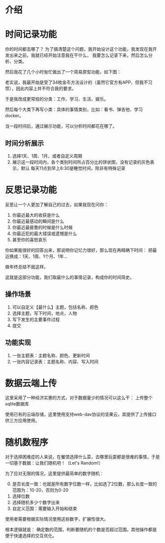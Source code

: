 # 介绍

# 时间记录功能
你的时间都去哪了？
为了搞清楚这个问题，我开始设计这个功能，我发现在我开发出来之前，我就已经开始注意我在干什么，
我要怎么记录下来，然后怎么分析、分类。

然后我花了几个小时匆忙做出了一个简易原型功能，如下图：

老实说，我最开始是受了34枚金币方法设计的（虽然它官方有APP，但我不习惯），因此内容上并不符合我的要求。

于是我改成更常规的分类：工作、学习、生活、娱乐。

然后每个大类下再写小类：具体的事情类别，比如：看书、弹吉他、学习docker。

当一段时间后，通过展示功能，可以分析时间都花在哪了。

## 时间分析展示
1. 选择1天、1周、1月，或者自定义周期
2. 展示这一段时间内，各个类别时间所占百分比的饼状图，没有记录的灰色表示，默认
每天11点到早上6:30是睡觉时间，除非有特殊记录


# 反思记录功能
反思让一个人更加了解自己的过去，如果我现在问你：
1. 你最近最大的收获是什么
2. 你最近最感动的瞬间是什么
3. 你最近最疲惫的时候是什么时候
4. 你最近犯的最大错误或遗憾是什么
5. 甚至你的喜怒哀乐

你如果能很好的回答出来，那说明你记忆力很好，那么现在再精确下时间：
把最近换成：1天、1周、1个月、1年...

做年终总结不就这样。

这就是这部分功能，我们取最什么的事情记录，构成你的时间简史。

## 操作场景
1. 可以自定义【最什么】主题，包括名称、颜色
2. 选择主题，写下时间，地点，人物
3. 写下发生的主要事件过程
4. 提交

## 功能实现
1. 一张主题表：主题名称、颜色、更新时间
2. 一张内容记录表：主题名称、内容、写入时间

# 数据云端上传
这里采用了一种经济实惠的方式，对于数据量少的情况可以这么干： 上传整个sqlite数据库

使用已有的云端存储，这里使用支持web-dav协议的坚果云，其提供了上传接口供三方应用使用。

# 随机数程序

对于选择困难症的人来说，在餐馆选择什么菜，去哪里玩耍都是很难的事情，于是一切基于数据：让我们随机吧！（Let's Random!）

为了应对无限的情况，这里提供最简单的数字随机：

0. 是否长度一致：也就是所有数字位数一样，比如选了2位数，那么长度一致的范围为：10-20，否则为0-20
1. 选择位数
2. 选择随机多少个数字出来
3. 自定义范围：需要输入开始和结束

使用者需要根据实际情况使用这些数字，扩展性很大。

根本逻辑就是： 确定数的范围，判断要随机的个数是否超过范围。其他操作都是便于快速选择的交互优化。



